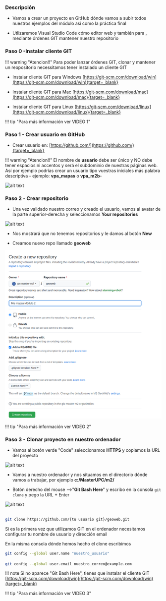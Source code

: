  
### Descripción
- Vamos a crear un proyecto en GitHub dónde vamos a subir todos nuestros ejemplos del módulo así como la práctica final

- Utlizaremos Visual Studio Code cómo editor web y también para , mediante órdenes GIT mantener nuestro repositorio


### Paso 0 -Instalar cliente GIT

!!! warning "Atencion!!"
    Para poder lanzar órdenes GIT, clonar y mantener un reopositorio necessitamos tener instalado un cliente GIT 

* Instalar cliente GIT para Windows [https://git-scm.com/download/win](https://git-scm.com/download/win){target=_blank}

* Instalar cliente GIT para Mac [https://git-scm.com/download/mac](https://git-scm.com/download/mac){target=_blank}

* Instalar cliente GIT para Linux [https://git-scm.com/download/linux](https://git-scm.com/download/linux){target=_blank}

!!! tip "Para más información ver VIDEO 1"

 
### Paso 1 - Crear usuario en GitHub

* Crear usuario en: [https://github.com/](https://github.com/){target=_blank}

!!! warning "Atencion!!"
    El nombre de **usuario** debe ser único y NO debe tener espacios ni accentos y será el subdominio de nuestras páginas web.
    Así por ejemplo podrías crear un usuario tipo vuestras iniciales más palabra descriptiva - ejemplo: **vpa_mapas** o **vpa_m2b**-

![alt text](img/github-user.png "user github")



### Paso 2 - Crear repositorio

* Una vez validado nuestro correo y creado el usuario, vamos al avatar de la parte superior-derecha y seleccionamos **Your repositories**

![alt text](img/github-repo.png "github")

* Nos mostrará que no tenemos repositorios y le damos al botón **New**

* Creamos nuevo repo llamado **geoweb**

![alt text](img/github-pas2.png "github")

!!! tip "Para más información ver VIDEO 2"

### Paso 3 - Clonar proyecto en nuestro ordenador

* Vamos al botón verde "Code" seleccionamos **HTTPS** y copiamos la URL del proyecto


![alt text](img/github-pas3.png "github")

* Vamos a nuestro ordenador y nos situamos en el directorio dónde vamos a trabajar, por ejemplo **c:/MasterUPC/m2/**

* Botón derecho del mouse -->"**Git Bash Here**" y escribo en la consola ```git clone``` y pego la URL + Enter

![alt text](img/github-clone.png "github")


```sh

git clone https://github.com/{tu usuario git}/geoweb.git

```

Si es la primera vez que utilizamos GIT en el ordenador necesitamos configurar tu nombre de usuario y dirección email

En la misma consola dónde hemos hecho el clone escribimos

```sh
git config --global user.name "nuestro_usuario"

git config --global user.email nuestro_correo@example.com
```



!!! note
    Si no aparece "Git Bash Here", tienes que instalar el cliente GIT
    [https://git-scm.com/download/win](https://git-scm.com/download/win){target=_blank}


!!! tip "Para más información ver VIDEO 3"



